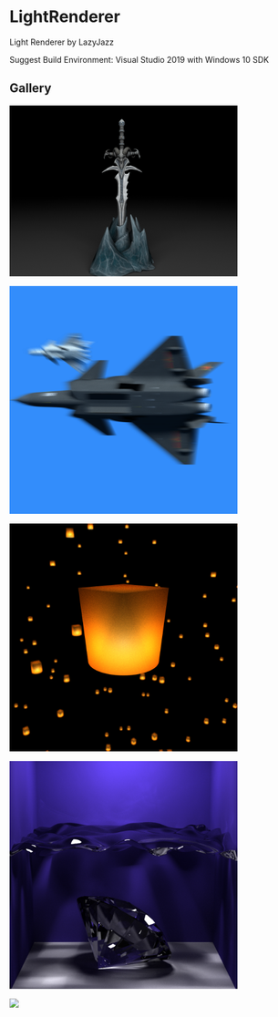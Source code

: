 # LightRenderer

Light Renderer by LazyJazz

Suggest Build Environment: Visual Studio 2019 with Windows 10 SDK

## Gallery

<img src="Light/gallery/Frostmourn1800spp.png" width="400px"></img>

<img src="Light/gallery/J20-8000spp.png" width="400px"></img>

<img src="Light/gallery/Lanterns-20000spp.png" width="400px"></img>

<img src="Light/gallery/WaterSmooth-14000spp.png" width="400px"></img>

<img src="Light/gallery/lucy-darker-7200spp.png" width="400px"></img>
